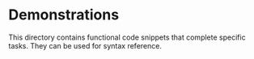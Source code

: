 # Demonstrations

This directory contains functional code snippets that complete specific tasks.  They can be used for syntax reference.
